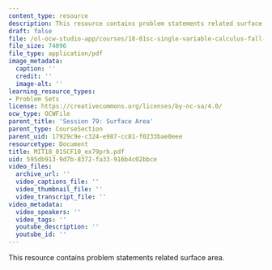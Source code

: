```yaml
---
content_type: resource
description: This resource contains problem statements related surface area.
draft: false
file: /ol-ocw-studio-app/courses/18-01sc-single-variable-calculus-fall-2010/595db9139d7b8372fa33916b4c02bbce_MIT18_01SCF10_ex79prb.pdf
file_size: 74096
file_type: application/pdf
image_metadata:
  caption: ''
  credit: ''
  image-alt: ''
learning_resource_types:
- Problem Sets
license: https://creativecommons.org/licenses/by-nc-sa/4.0/
ocw_type: OCWFile
parent_title: 'Session 79: Surface Area'
parent_type: CourseSection
parent_uid: 17929c9e-c324-e987-cc81-f0233bae0eee
resourcetype: Document
title: MIT18_01SCF10_ex79prb.pdf
uid: 595db913-9d7b-8372-fa33-916b4c02bbce
video_files:
  archive_url: ''
  video_captions_file: ''
  video_thumbnail_file: ''
  video_transcript_file: ''
video_metadata:
  video_speakers: ''
  video_tags: ''
  youtube_description: ''
  youtube_id: ''
---
```

This resource contains problem statements related surface area.